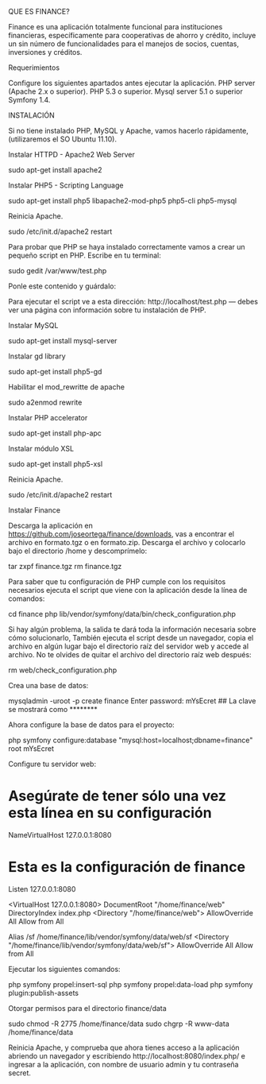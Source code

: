 QUE ES FINANCE?

Finance es una aplicación totalmente funcional para instituciones financieras, específicamente para cooperativas de ahorro y crédito, incluye un sin número de funcionalidades para el manejos de socios, cuentas, inversiones y créditos.

Requerimientos

Configure los siguientes apartados antes ejecutar la aplicación.
  PHP server (Apache 2.x o superior).
  PHP 5.3 o superior.
  Mysql server 5.1 o superior
  Symfony 1.4.

INSTALACIÓN

Si no tiene instalado PHP, MySQL y Apache, vamos hacerlo rápidamente, (utilizaremos el SO Ubuntu 11.10).

Instalar HTTPD - Apache2 Web Server

  sudo apt-get install apache2
 
Instalar  PHP5 - Scripting Language

  sudo apt-get install php5 libapache2-mod-php5 php5-cli php5-mysql
 
Reinicia Apache.

  sudo /etc/init.d/apache2 restart
 
Para probar que PHP se haya instalado correctamente vamos a crear un pequeño script en PHP. Escribe en tu terminal:

  sudo gedit /var/www/test.php
 
Ponle este contenido y guárdalo:

  <?php
      phpinfo();
  ?>

Para ejecutar el script ve a esta dirección: http://localhost/test.php — debes ver una página con información sobre tu instalación de PHP.

Instalar MySQL

  sudo apt-get install mysql-server
 
Instalar gd library

  sudo apt-get install php5-gd
 
Habilitar el mod_rewritte de apache

  sudo a2enmod rewrite
 
Instalar PHP accelerator

  sudo apt-get install php-apc
 
Instalar módulo XSL

  sudo apt-get install php5-xsl
 
Reinicia Apache.
 
  sudo /etc/init.d/apache2 restart

Instalar Finance

Descarga la aplicación en https://github.com/joseortega/finance/downloads, vas a encontrar el archivo en formato.tgz o en formato.zip. Descarga el archivo y colocarlo bajo el directorio /home y descomprímelo: 

  tar zxpf finance.tgz
  rm finance.tgz

Para saber que tu configuración de PHP cumple con los requisitos necesarios ejecuta el script que viene con la aplicación desde la línea de comandos:

  cd finance
  php lib/vendor/symfony/data/bin/check_configuration.php
 
Si hay algún problema, la salida te dará toda la información necesaria sobre cómo solucionarlo, También ejecuta el script desde un navegador, copia el archivo en algún lugar bajo el directorio raíz del servidor web y accede al archivo. No te olvides de quitar el archivo del directorio raíz web después:

  rm web/check_configuration.php
 
Crea una base de datos:

  mysqladmin -uroot -p create finance
  Enter password: mYsEcret ## La clave se mostrará como ********
 
Ahora configure la base de datos para el proyecto:

  php symfony configure:database "mysql:host=localhost;dbname=finance" root mYsEcret
 
Configure tu servidor web:

  # Asegúrate de tener sólo una vez esta línea en su configuración
  NameVirtualHost 127.0.0.1:8080

  # Esta es la configuración de finance
  Listen 127.0.0.1:8080

  <VirtualHost 127.0.0.1:8080>
  DocumentRoot "/home/finance/web"
  DirectoryIndex index.php
  <Directory "/home/finance/web">
    AllowOverride All
    Allow from All
  </Directory>

  Alias /sf /home/finance/lib/vendor/symfony/data/web/sf
  <Directory "/home/finance/lib/vendor/symfony/data/web/sf">
    AllowOverride All
    Allow from All
  </Directory>
  </VirtualHost>

 
Ejecutar los siguientes comandos:
 
  php symfony propel:insert-sql
  php symfony propel:data-load
  php symfony plugin:publish-assets 

Otorgar permisos para el directorio finance/data

  sudo chmod -R 2775 /home/finance/data
  sudo chgrp -R www-data /home/finance/data
 
Reinicia Apache, y comprueba que ahora tienes acceso a la aplicación abriendo un navegador y escribiendo http://localhost:8080/index.php/ e ingresar a la aplicación, con nombre de usuario admin y tu contraseña secret.

